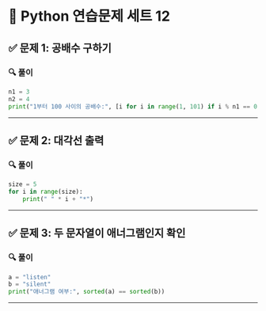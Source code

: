 # 🐍 Python 연습문제 세트 12

## ✅ 문제 1: 공배수 구하기
### 🔍 풀이
```python
n1 = 3
n2 = 4
print("1부터 100 사이의 공배수:", [i for i in range(1, 101) if i % n1 == 0 and i % n2 == 0])
```

---

## ✅ 문제 2: 대각선 출력
### 🔍 풀이
```python
size = 5
for i in range(size):
    print(" " * i + "*")
```

---

## ✅ 문제 3: 두 문자열이 애너그램인지 확인
### 🔍 풀이
```python
a = "listen"
b = "silent"
print("애너그램 여부:", sorted(a) == sorted(b))
```

---

